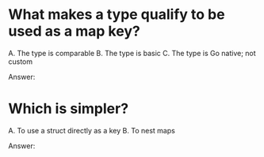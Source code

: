 # What makes a type qualify to be used as a map key?

A. The type is comparable
B. The type is basic
C. The type is Go native; not custom

Answer:

# Which is simpler?

A. To use a struct directly as a key
B. To nest maps

Answer:
